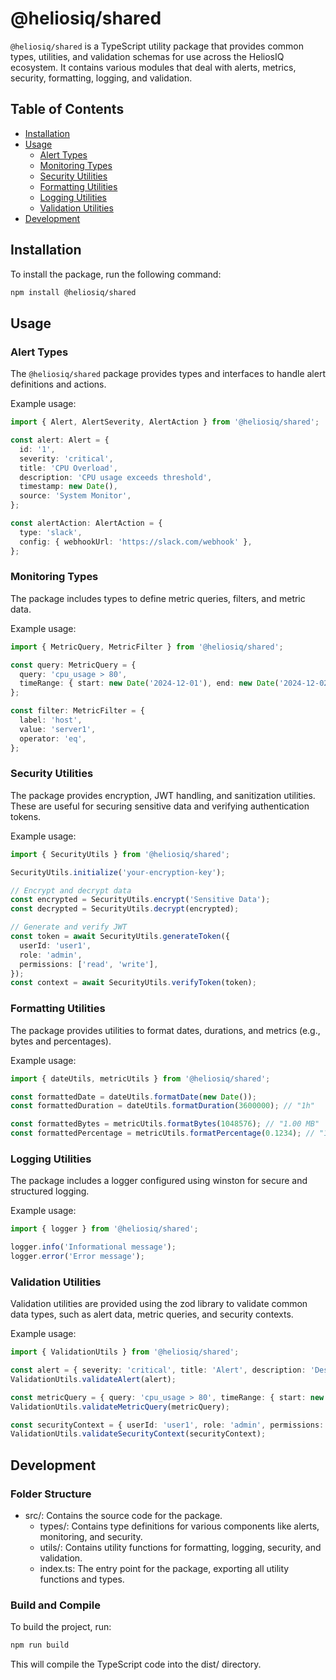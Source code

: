# @heliosiq/shared

`@heliosiq/shared` is a TypeScript utility package that provides common types, utilities, and validation schemas for use across the HeliosIQ ecosystem. It contains various modules that deal with alerts, metrics, security, formatting, logging, and validation.

## Table of Contents

- [Installation](#installation)
- [Usage](#usage)
  - [Alert Types](#alert-types)
  - [Monitoring Types](#monitoring-types)
  - [Security Utilities](#security-utilities)
  - [Formatting Utilities](#formatting-utilities)
  - [Logging Utilities](#logging-utilities)
  - [Validation Utilities](#validation-utilities)
- [Development](#development)

## Installation

To install the package, run the following command:

```bash
npm install @heliosiq/shared
```

## Usage

### Alert Types

The `@heliosiq/shared` package provides types and interfaces to handle alert definitions and actions.

Example usage:

```ts
import { Alert, AlertSeverity, AlertAction } from '@heliosiq/shared';

const alert: Alert = {
  id: '1',
  severity: 'critical',
  title: 'CPU Overload',
  description: 'CPU usage exceeds threshold',
  timestamp: new Date(),
  source: 'System Monitor',
};

const alertAction: AlertAction = {
  type: 'slack',
  config: { webhookUrl: 'https://slack.com/webhook' },
};
```

### Monitoring Types

The package includes types to define metric queries, filters, and metric data.

Example usage:

```ts
import { MetricQuery, MetricFilter } from '@heliosiq/shared';

const query: MetricQuery = {
  query: 'cpu_usage > 80',
  timeRange: { start: new Date('2024-12-01'), end: new Date('2024-12-02') },
};

const filter: MetricFilter = {
  label: 'host',
  value: 'server1',
  operator: 'eq',
};
```

### Security Utilities

The package provides encryption, JWT handling, and sanitization utilities. These are useful for securing sensitive data and verifying authentication tokens.

Example usage:

```ts
import { SecurityUtils } from '@heliosiq/shared';

SecurityUtils.initialize('your-encryption-key');

// Encrypt and decrypt data
const encrypted = SecurityUtils.encrypt('Sensitive Data');
const decrypted = SecurityUtils.decrypt(encrypted);

// Generate and verify JWT
const token = await SecurityUtils.generateToken({
  userId: 'user1',
  role: 'admin',
  permissions: ['read', 'write'],
});
const context = await SecurityUtils.verifyToken(token);
```

### Formatting Utilities

The package provides utilities to format dates, durations, and metrics (e.g., bytes and percentages).

Example usage:

```ts
import { dateUtils, metricUtils } from '@heliosiq/shared';

const formattedDate = dateUtils.formatDate(new Date());
const formattedDuration = dateUtils.formatDuration(3600000); // "1h"

const formattedBytes = metricUtils.formatBytes(1048576); // "1.00 MB"
const formattedPercentage = metricUtils.formatPercentage(0.1234); // "12.34%"
```

### Logging Utilities

The package includes a logger configured using winston for secure and structured logging.

Example usage:

```ts
import { logger } from '@heliosiq/shared';

logger.info('Informational message');
logger.error('Error message');
```

### Validation Utilities

Validation utilities are provided using the zod library to validate common data types, such as alert data, metric queries, and security contexts.

Example usage:

```ts
import { ValidationUtils } from '@heliosiq/shared';

const alert = { severity: 'critical', title: 'Alert', description: 'Description' };
ValidationUtils.validateAlert(alert);

const metricQuery = { query: 'cpu_usage > 80', timeRange: { start: new Date(), end: new Date() } };
ValidationUtils.validateMetricQuery(metricQuery);

const securityContext = { userId: 'user1', role: 'admin', permissions: ['read'] };
ValidationUtils.validateSecurityContext(securityContext);
```

## Development

### Folder Structure
- src/: Contains the source code for the package.
    - types/: Contains type definitions for various components like alerts, monitoring, and security.
    - utils/: Contains utility functions for formatting, logging, security, and validation.
    - index.ts: The entry point for the package, exporting all utility functions and types.

### Build and Compile

To build the project, run:

```bash
npm run build
```

This will compile the TypeScript code into the dist/ directory.
